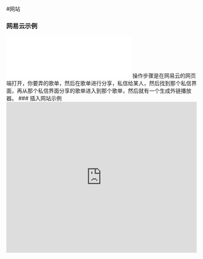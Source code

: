 #网站 
### 网易云示例
<iframe frameborder="no" border="0" marginwidth="0" marginheight="0" width=330 height=110 src="//music.163.com/outchain/player?type=0&id=8897962947&auto=0&height=90"></iframe>
操作步骤是在网易云的网页端打开，你要弄的歌单，然后在歌单进行分享，私信给某人，然后找到那个私信界面，再从那个私信界面分享的歌单进入到那个歌单，然后就有一个生成外链播放器。
### 插入网站示例
<iframe src="https://gq86p6-3000.csb.app" width="100%" height="400" frameborder="0"></iframe>
